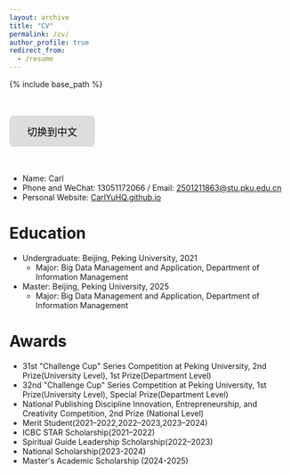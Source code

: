 ```yaml
---
layout: archive
title: "CV"
permalink: /cv/
author_profile: true
redirect_from:
  - /resume
---
```




{% include base_path %}

<head>
    <meta charset="UTF-8">
    <meta name="viewport" content="width=device-width, initial-scale=1.0">
    <title>中文页面</title>
    <style>
        .btn {
            background-color: #ddd; 
            border: none;
            color: black;
            padding: 15px 32px;
            text-align: center;
            text-decoration: none;
            display: inline-block;
            font-size: 18px;
            cursor: pointer;
            border-radius: 8px;
            transition: background-color 0.3s, transform 0.2s;
        }
        .btn:hover {
            background-color: #ccc; 
            transform: scale(1.1); /* 放大效果 */
        }
        .btn:active {
            background-color: #bbb; /* 点击时变更颜色 */
            transform: scale(1.05); /* 按钮按下时稍微缩小 */
        }
    </style>
</head>
<body>
    <br/><br/>
    <div class="container">
<button class="btn" onclick="window.location.href='/cv-zh'">切换到中文</button>
    </div>
    <br/><br/>
</body>

* Name: Carl 
* Phone and WeChat: 13051172066 / Email: [2501211863@stu.pku.edu.cn](2501211863@stu.pku.edu.cn)
* Personal Website: [CarlYuHQ.github.io](https://CarlYuHQ.github.io/)

Education
======
* Undergraduate: Beijing, Peking University, 2021
  * Major: Big Data Management and Application, Department of Information Management
* Master: Beijing, Peking University, 2025
  * Major: Big Data Management and Application, Department of Information Management

Awards
======
* 31st "Challenge Cup" Series Competition at Peking University, 2nd Prize(University Level), 1st Prize(Department Level)
* 32nd "Challenge Cup" Series Competition at Peking University, 1st Prize(University Level), Special Prize(Department Level)
* National Publishing Discipline Innovation, Entrepreneurship, and Creativity Competition, 2nd Prize (National Level)
* Merit Student(2021–2022,2022–2023,2023–2024)
* ICBC STAR Scholarship(2021–2022)
* Spiritual Guide Leadership Scholarship(2022–2023)
* National Scholarship(2023-2024)
* Master's Academic Scholarship (2024-2025)

<!--
Work experience
======
* Summer 2015: Research Assistant
  * Github University
  * Duties included: Tagging issues
  * Supervisor: Professor Git

* Fall 2015: Research Assistant
  * Github University
  * Duties included: Merging pull requests
  * Supervisor: Professor Hub
  


Publications
======
  <ul>{% for post in site.publications %}
    {% include archive-single-cv.html %}
  {% endfor %}</ul>
  
Talks
======
  <ul>{% for post in site.talks %}
    {% include archive-single-talk-cv.html %}
  {% endfor %}</ul>
  
Teaching
======
  <ul>{% for post in site.teaching %}
    {% include archive-single-cv.html %}
  {% endfor %}</ul>
  
Service and leadership
======
* Currently signed in to 43 different slack teams
-->